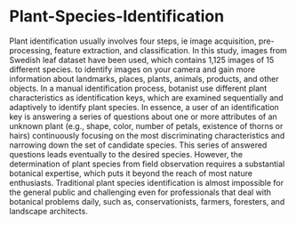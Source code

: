 # Plant-Species-Identification
Plant identification usually involves four steps, ie image acquisition, pre-processing, feature extraction, and classification. In this study, images from Swedish leaf dataset have been used, which contains 1,125 images of 15 different species.
 to identify images on your camera and gain more information about landmarks, places, plants, animals, products, and other objects. In a manual identification process, botanist use different plant characteristics as identification keys, which are examined sequentially and adaptively to identify plant species. In essence, a user of an identification key is answering a series of questions about one or more attributes of an unknown plant (e.g., shape, color, number of petals, existence of thorns or hairs) continuously focusing on the most discriminating characteristics and narrowing down the set of candidate species. This series of answered questions leads eventually to the desired species. However, the determination of plant species from field observation requires a substantial botanical expertise, which puts it beyond the reach of most nature enthusiasts. Traditional plant species identification is almost impossible for the general public and challenging even for professionals that deal with botanical problems daily, such as, conservationists, farmers, foresters, and landscape architects. 
